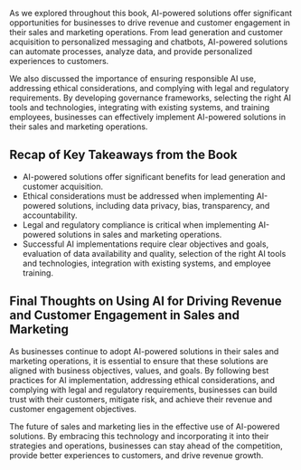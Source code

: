 

As we explored throughout this book, AI-powered solutions offer significant opportunities for businesses to drive revenue and customer engagement in their sales and marketing operations. From lead generation and customer acquisition to personalized messaging and chatbots, AI-powered solutions can automate processes, analyze data, and provide personalized experiences to customers.

We also discussed the importance of ensuring responsible AI use, addressing ethical considerations, and complying with legal and regulatory requirements. By developing governance frameworks, selecting the right AI tools and technologies, integrating with existing systems, and training employees, businesses can effectively implement AI-powered solutions in their sales and marketing operations.

Recap of Key Takeaways from the Book
------------------------------------

* AI-powered solutions offer significant benefits for lead generation and customer acquisition.
* Ethical considerations must be addressed when implementing AI-powered solutions, including data privacy, bias, transparency, and accountability.
* Legal and regulatory compliance is critical when implementing AI-powered solutions in sales and marketing operations.
* Successful AI implementations require clear objectives and goals, evaluation of data availability and quality, selection of the right AI tools and technologies, integration with existing systems, and employee training.

Final Thoughts on Using AI for Driving Revenue and Customer Engagement in Sales and Marketing
---------------------------------------------------------------------------------------------

As businesses continue to adopt AI-powered solutions in their sales and marketing operations, it is essential to ensure that these solutions are aligned with business objectives, values, and goals. By following best practices for AI implementation, addressing ethical considerations, and complying with legal and regulatory requirements, businesses can build trust with their customers, mitigate risk, and achieve their revenue and customer engagement objectives.

The future of sales and marketing lies in the effective use of AI-powered solutions. By embracing this technology and incorporating it into their strategies and operations, businesses can stay ahead of the competition, provide better experiences to customers, and drive revenue growth.